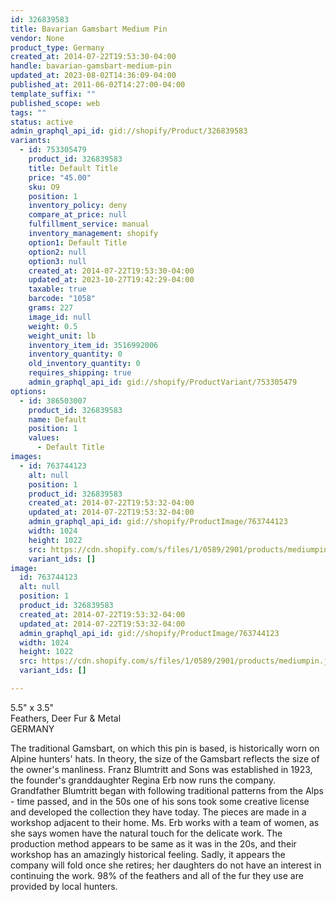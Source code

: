 ```yaml
---
id: 326839583
title: Bavarian Gamsbart Medium Pin
vendor: None
product_type: Germany
created_at: 2014-07-22T19:53:30-04:00
handle: bavarian-gamsbart-medium-pin
updated_at: 2023-08-02T14:36:09-04:00
published_at: 2011-06-02T14:27:00-04:00
template_suffix: ""
published_scope: web
tags: ""
status: active
admin_graphql_api_id: gid://shopify/Product/326839583
variants:
  - id: 753305479
    product_id: 326839583
    title: Default Title
    price: "45.00"
    sku: O9
    position: 1
    inventory_policy: deny
    compare_at_price: null
    fulfillment_service: manual
    inventory_management: shopify
    option1: Default Title
    option2: null
    option3: null
    created_at: 2014-07-22T19:53:30-04:00
    updated_at: 2023-10-27T19:42:29-04:00
    taxable: true
    barcode: "1058"
    grams: 227
    image_id: null
    weight: 0.5
    weight_unit: lb
    inventory_item_id: 3516992006
    inventory_quantity: 0
    old_inventory_quantity: 0
    requires_shipping: true
    admin_graphql_api_id: gid://shopify/ProductVariant/753305479
options:
  - id: 386503007
    product_id: 326839583
    name: Default
    position: 1
    values:
      - Default Title
images:
  - id: 763744123
    alt: null
    position: 1
    product_id: 326839583
    created_at: 2014-07-22T19:53:32-04:00
    updated_at: 2014-07-22T19:53:32-04:00
    admin_graphql_api_id: gid://shopify/ProductImage/763744123
    width: 1024
    height: 1022
    src: https://cdn.shopify.com/s/files/1/0589/2901/products/mediumpin.jpeg?v=1406073212
    variant_ids: []
image:
  id: 763744123
  alt: null
  position: 1
  product_id: 326839583
  created_at: 2014-07-22T19:53:32-04:00
  updated_at: 2014-07-22T19:53:32-04:00
  admin_graphql_api_id: gid://shopify/ProductImage/763744123
  width: 1024
  height: 1022
  src: https://cdn.shopify.com/s/files/1/0589/2901/products/mediumpin.jpeg?v=1406073212
  variant_ids: []

---
```


5.5" x 3.5"  
Feathers, Deer Fur & Metal  
GERMANY

The traditional Gamsbart, on which this pin is based, is historically worn on Alpine hunters' hats. In theory, the size of the Gamsbart reflects the size of the owner's manliness. Franz Blumtritt and Sons was established in 1923, the founder's granddaughter Regina Erb now runs the company. Grandfather Blumtritt began with following traditional patterns from the Alps - time passed, and in the 50s one of his sons took some creative license and developed the collection they have today. The pieces are made in a workshop adjacent to their home. Ms. Erb works with a team of women, as she says women have the natural touch for the delicate work. The production method appears to be same as it was in the 20s, and their workshop has an amazingly historical feeling. Sadly, it appears the company will fold once she retires; her daughters do not have an interest in continuing the work. 98% of the feathers and all of the fur they use are provided by local hunters.